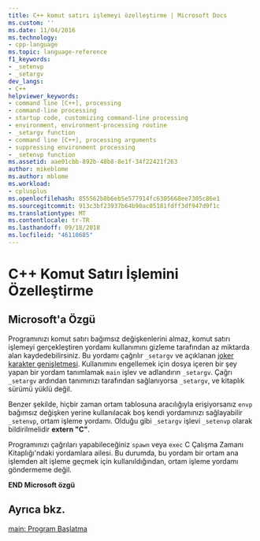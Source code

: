 ```yaml
---
title: C++ komut satırı işlemeyi özelleştirme | Microsoft Docs
ms.custom: ''
ms.date: 11/04/2016
ms.technology:
- cpp-language
ms.topic: language-reference
f1_keywords:
- _setenvp
- _setargv
dev_langs:
- C++
helpviewer_keywords:
- command line [C++], processing
- command-line processing
- startup code, customizing command-line processing
- environment, environment-processing routine
- _setargv function
- command line [C++], processing arguments
- suppressing environment processing
- _setenvp function
ms.assetid: aae01cbb-892b-48b8-8e1f-34f22421f263
author: mikeblome
ms.author: mblome
ms.workload:
- cplusplus
ms.openlocfilehash: 855562b8b6eb5e577914fc6305668ee7305c86e1
ms.sourcegitcommit: 913c3bf23937b64b90ac05181fdff3df947d9f1c
ms.translationtype: MT
ms.contentlocale: tr-TR
ms.lasthandoff: 09/18/2018
ms.locfileid: "46110685"
---
```

# <a name="customizing-c-command-line-processing"></a>C++ Komut Satırı İşlemini Özelleştirme

## <a name="microsoft-specific"></a>Microsoft'a Özgü

Programınızı komut satırı bağımsız değişkenlerini almaz, komut satırı işlemeyi gerçekleştiren yordamı kullanımını gizleme tarafından az miktarda alan kaydedebilirsiniz. Bu yordamı çağrılır `_setargv` ve açıklanan [joker karakter genişletmesi](../cpp/wildcard-expansion.md). Kullanımını engellemek için dosya içeren bir şey yapan bir yordam tanımlamak `main` işlev ve adlandırın `_setargv`. Çağrı `_setargv` ardından tanımınızı tarafından sağlanıyorsa `_setargv`, ve kitaplık sürümü yüklü değil.

Benzer şekilde, hiçbir zaman ortam tablosuna aracılığıyla erişiyorsanız `envp` bağımsız değişken yerine kullanılacak boş kendi yordamınızı sağlayabilir `_setenvp`, ortam işleme yordamı. Olduğu gibi `_setargv` işlevi `_setenvp` olarak bildirilmelidir **extern "C"**.

Programınızı çağrıları yapabileceğiniz `spawn` veya `exec` C Çalışma Zamanı Kitaplığı'ndaki yordamlara ailesi. Bu durumda, bu yordam bir ortam ana işlemden alt işleme geçmek için kullanıldığından, ortam işleme yordamı göndermeme değil.

**END Microsoft özgü**

## <a name="see-also"></a>Ayrıca bkz.

[main: Program Başlatma](../cpp/main-program-startup.md)